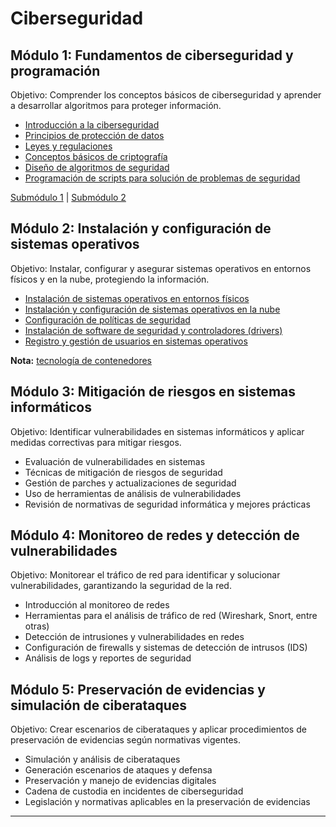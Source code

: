# Ciberseguridad 
## Módulo 1: Fundamentos de ciberseguridad y programación
Objetivo: Comprender los conceptos básicos de ciberseguridad y aprender a desarrollar algoritmos para proteger información. 
- [Introducción a la ciberseguridad](assets/introduccion.md)
- [Principios de protección de datos](assets/proteccion_datos.md)
- [Leyes y regulaciones](assets/leyes_y_regulaciones.md)
- [Conceptos básicos de criptografía](/assets/criptografia.md) 
- [Diseño de algoritmos de seguridad](/assets/algoritmos_seguridad.md) 
- [Programación de scripts para solución de problemas de seguridad](assets/script_seguridad.md) 

[Submódulo 1](assets/m1s1.md) | [Submódulo 2]()

## Módulo 2: Instalación y configuración de sistemas operativos 
Objetivo: Instalar, configurar y asegurar sistemas operativos en entornos físicos y en la nube, protegiendo la información. 
- [Instalación de sistemas operativos en entornos físicos](assets/instalacion_so.md)
- [Instalación y configuración de sistemas operativos en la nube](assets/instalacion_so_cc.md) 
- [Configuración de políticas de seguridad](assets/config_politicas_seguridad.md) 
- [Instalación de software de seguridad y controladores (drivers)](assets/software_seguridad_controladores.md) 
- [Registro y gestión de usuarios en sistemas operativos](assets/registro_gestion_usuarios.md)

**Nota:** [tecnología de contenedores](assets/contenedores.md)

## Módulo 3: Mitigación de riesgos en sistemas informáticos 
Objetivo: Identificar vulnerabilidades en sistemas informáticos y aplicar medidas correctivas para mitigar riesgos. 
- Evaluación de vulnerabilidades en sistemas 
- Técnicas de mitigación de riesgos de seguridad 
- Gestión de parches y actualizaciones de seguridad 
- Uso de herramientas de análisis de vulnerabilidades 
- Revisión de normativas de seguridad informática y mejores prácticas
  
## Módulo 4: Monitoreo de redes y detección de vulnerabilidades 
Objetivo: Monitorear el tráfico de red para identificar y solucionar vulnerabilidades, garantizando la seguridad de la red. 
- Introducción al monitoreo de redes 
- Herramientas para el análisis de tráfico de red (Wireshark, Snort, entre otras) 
- Detección de intrusiones y vulnerabilidades en redes 
- Configuración de firewalls y sistemas de detección de intrusos (IDS) 
- Análisis de logs y reportes de seguridad

## Módulo 5: Preservación de evidencias y simulación de ciberataques
Objetivo: Crear escenarios de ciberataques y aplicar procedimientos de preservación de evidencias según normativas vigentes.

- Simulación y análisis de ciberataques
- Generación escenarios de ataques y defensa
- Preservación y manejo de evidencias digitales
- Cadena de custodia en incidentes de ciberseguridad
- Legislación y normativas aplicables en la preservación de evidencias 
________________________
> 

